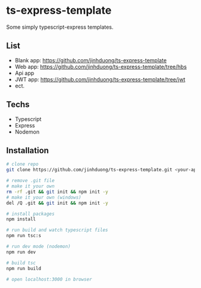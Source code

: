 # ts-express-template
Some simply typescript-express templates. 
## List
- Blank app: https://github.com/jinhduong/ts-express-template
- Web app: https://github.com/jinhduong/ts-express-template/tree/hbs
- Api app
- JWT app: https://github.com/jinhduong/ts-express-template/tree/jwt
- ect.

## Techs
- Typescript
- Express
- Nodemon

## Installation

```sh
# clone repo
git clone https://github.com/jinhduong/ts-express-template.git <your-app>

# remove .git file
# make it your own
rm -rf .git && git init && npm init -y
# make it your own (windows)
del /Q .git && git init && npm init -y

# install packages
npm install

# run build and watch typescript files
npm run tsc:s

# run dev mode (nodemon)
npm run dev

# build tsc
npm run build

# open localhost:3000 in browser
```

